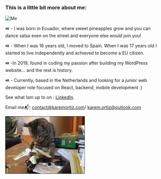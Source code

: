 ### This is a little bit more about me:

![Me](https://github.com/Karem1986/karemortiz/blob/master/ezgif.com-gif-maker%20(1).gif)

⏯️ - I was born in Ecuador, where sweet pineapples grow and you can dance salsa even on the street and everyone else would join you!

⏯️ - When I was 16 years old, I moved to Spain. When I was 17 years old I started to live independently and achieved to become a EU citizen. 

⏯️ -In 2019, found in coding my passion after building my WordPress website... and the rest is history.

⏯️ - Currently, based in the Netherlands and looking for a junior web developer role focused on React, backend, mobile development :)

See what Iam up to on : [LinkedIn](https://www.linkedin.com/in/karemortiz/). 

Email me📬:  contact@karemortiz.com/ karem.ortiz@outlook.com

<img src="https://github.com/Karem1986/Karem1986/blob/master/funnyCatGif.gif" width="50%"/>   

